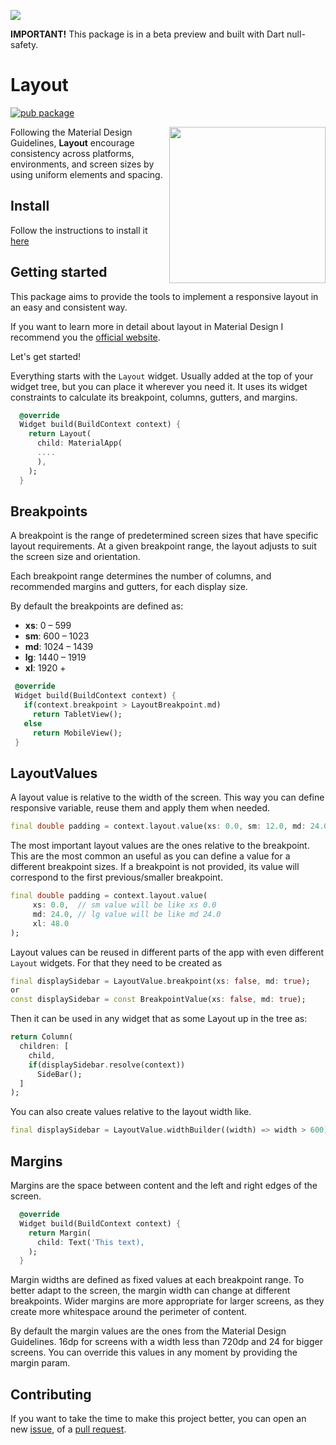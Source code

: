 <a  href="https://pub.dev/packages/layout"><img src="https://github.com/jamesblasco/layout/blob/main/layout_banner.png?raw=true"/></a> 


**IMPORTANT!** This package is in a beta preview and built with Dart null-safety.


# Layout
[![pub package](https://img.shields.io/pub/v/layout.svg)](https://pub.dev/packages/layout)  


<a  href="https://pub.dev/packages/layout/"><img align="right"  height="250px" src="https://github.com/jamesblasco/layout/blob/main/layout.gif?raw=true"/></a> 

Following the Material Design Guidelines, **Layout** encourage consistency across platforms, environments, and screen sizes by using uniform elements and spacing.
 
 
## Install

Follow the instructions to install it [here](https://pub.dev/packages/layout/install)

## Getting started 

This package aims to provide the tools to implement a responsive layout in an easy and consistent way.

If you want to learn more in detail about layout in Material Design I recommend you the [official website](https://material.io/design/layout/understanding-layout.html#columns-gutters-and-margins). 

Let's get started!

Everything starts with the `Layout` widget. Usually added at the top of your widget tree, but you can place it wherever you need it. 
It uses its widget constraints to calculate its breakpoint, columns, gutters, and margins.

```dart
  @override
  Widget build(BuildContext context) {
    return Layout(
      child: MaterialApp(
      ....
      ),
    );
  }
```

## Breakpoints

A breakpoint is the range of predetermined screen sizes that have specific layout requirements. At a given breakpoint range, the layout adjusts to suit the screen size and orientation.

Each breakpoint range determines the number of columns, and recommended margins and gutters, for each display size.

By default the breakpoints are defined as:
 - **xs**:    0 –  599
 - **sm**:  600 – 1023
 - **md**: 1024 – 1439
 - **lg**: 1440 – 1919
 - **xl**: 1920 +
 
 ```dart
  @override
  Widget build(BuildContext context) {
    if(context.breakpoint > LayoutBreakpoint.md)
      return TabletView();
    else
      return MobileView();
  }
```

## LayoutValues

A layout value is relative to the width of the screen. This way you can define responsive variable, reuse them and apply them when needed.

```dart
final double padding = context.layout.value(xs: 0.0, sm: 12.0, md: 24.0, lg: 32.0, xl: 48.0);
```

The most important layout values are the ones relative to the breakpoint. This are the most common an useful as you can define a value for a different breakpoint sizes. If a breakpoint is not provided, its value will correspond to the first previous/smaller breakpoint.

```dart
final double padding = context.layout.value(
     xs: 0.0,  // sm value will be like xs 0.0
     md: 24.0, // lg value will be like md 24.0
     xl: 48.0
);
```

Layout values can be reused in different parts of the app with even different `Layout` widgets. For that they need to be created as
```dart
final displaySidebar = LayoutValue.breakpoint(xs: false, md: true);
or
const displaySidebar = const BreakpointValue(xs: false, md: true);
```
Then it can be used in any widget that as some Layout up in the tree as:
```dart
return Column(
  children: [
    child,
    if(displaySidebar.resolve(context))
      SideBar();
  ]
);
```

You can also create values relative to the layout width like.
```dart
final displaySidebar = LayoutValue.widthBuilder((width) => width > 600);
```

## Margins
Margins are the space between content and the left and right edges of the screen.

```dart
  @override
  Widget build(BuildContext context) {
    return Margin(
      child: Text('This text),
    );
  }
```

Margin widths are defined as fixed values at each breakpoint range. To better adapt to the screen, the margin width can change at different breakpoints. Wider margins are more appropriate for larger screens, as they create more whitespace around the perimeter of content.

By default the margin values are the ones from the Material Design Guidelines. 16dp for screens with a width less than 720dp and 24 for bigger screens.
You can override this values in any moment by providing the margin param.

## Contributing

If you want to take the time to make this project better, you can open an new [issue](https://github.com/jamesblasco/layout/issues/new/choose), of a [pull request](https://github.com/jamesblasco/layout/compare).
